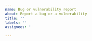 ```yaml
---
name: Bug or vulnerability report
about: Report a bug or a vulnerability
title: ''
labels: ''
assignees: ''

---
```


<!--     Emoji Table:     -->
<!-- security fix      🔒 -->
<!-- bug fix           🐞 -->
